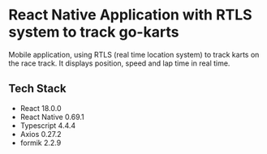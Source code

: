 # React Native Application with RTLS system to track go-karts

Mobile application, using RTLS (real time location system) to track karts on the race track. It displays position, speed and lap time in real time.

## Tech Stack

- React 18.0.0
- React Native 0.69.1
- Typescript 4.4.4
- Axios 0.27.2
- formik 2.2.9
